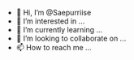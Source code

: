 - 👋 Hi, I’m @Saepurriise
- 👀 I’m interested in ...
- 🌱 I’m currently learning ...
- 💞️ I’m looking to collaborate on ...
- 📫 How to reach me ...

<!---
Saepurriise/Saepurriise is a ✨ special ✨ repository because its `README.md` (this file) appears on your GitHub profile.
You can click the Preview link to take a look at your changes.
--->
